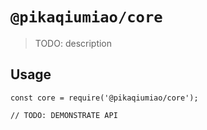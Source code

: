 # `@pikaqiumiao/core`

> TODO: description

## Usage

```
const core = require('@pikaqiumiao/core');

// TODO: DEMONSTRATE API
```
